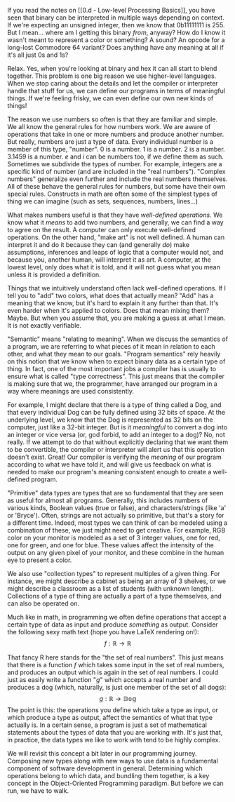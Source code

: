 If you read the notes on [[0.d - Low-level Processing Basics]], you have seen that binary can be interpreted in multiple ways depending on context.  If we're expecting an unsigned integer, then we know that 0b11111111 is 255.  But I mean... where am I getting this binary *from*, anyway? How do I know it wasn't meant to represent a color or something? A sound? An opcode for a long-lost Commodore 64 variant? Does anything have any meaning at all if it's all just 0s and 1s?

Relax. Yes, when you're looking at binary and hex it can all start to blend together. 
This problem is one big reason we use higher-level languages. When we stop caring about the details and let the compiler or interpreter handle that stuff for us, we can define our programs in terms of meaningful things. If we're feeling frisky, we can even define our own new kinds of things!

The reason we use numbers so often is that they are familiar and simple. We all know the general rules for how numbers work. We are aware of operations that take in one or more numbers and produce another number. But really, numbers are just a type of data. Every individual number is a member of this type, "number". 0 is a number. 1 is a number. 2 is a number. 3.1459 is a number. *e* and *i* can be numbers too, if we define them as such. Sometimes we subdivide the types of number. For example, integers are a specific kind of number (and are included in the "real numbers"). "Complex numbers" generalize even further and include the real numbers themselves. All of these behave the general rules for numbers, but some have their own special rules.
Constructs in math are often some of the simplest types of thing we can imagine (such as sets, sequences, numbers, lines...)

What makes numbers useful is that they have *well-defined operations*. We know what it *means* to add two numbers, and generally, we can find a way to agree on the result. A computer can only execute well-defined operations. On the other hand, "make art" is not well defined. A human can interpret it and do it because they can (and generally *do*) make assumptions, inferences and leaps of logic that a computer would not, and because you, another human, will interpret it as art. A computer, at the lowest level, only does what it is told, and it will not guess what you mean unless it is provided a definition. 

Things that we intuitively understand often lack well-defined operations. If I tell you to "add" two colors, what does that actually mean? "Add" has a meaning that we know, but it's hard to explain it any further than that. It's even harder when it's applied to colors. Does that mean mixing them? Maybe. But when you assume that, you are making a guess at what I mean. It is not exactly verifiable. 

"Semantic" means "relating to meaning". When we discuss the semantics of a program, we are referring to what pieces of it mean in relation to each other, and what they mean to our goals. "Program semantics" rely heavily on this notion that we know when to expect binary data as a certain type of thing. In fact, one of the most important jobs a compiler has is usually to ensure what is called "type correctness". This just means that the compiler is making sure that we, the programmer, have arranged our program in a way where meanings are used consistently.

For example, I might declare that there is a type of thing called a Dog, and that every individual Dog can be fully defined using 32 bits of space. At the underlying level, we know that the Dog is represented as 32 bits on the computer, just like a 32-bit integer. But is it *meaningful* to convert a dog into an integer or vice versa (or, god forbid, to add an integer to a dog)? No, not really. If we attempt to do that without explicitly declaring that we want them to be convertible, the compiler or interpreter will alert us that this operation doesn't exist. Great! Our compiler is verifying the *meaning* of our program according to what we have told it, and will give us feedback on what is needed to make our program's meaning consistent enough to create a well-defined program.

"Primitive" data types are types that are so fundamental that they are seen as useful for almost all programs. Generally, this includes numbers of various kinds, Boolean values (true or false), and characters/strings (like 'a' or 'Bryce'). Often, strings are not actually so primitive, but that's a story for a different time. Indeed, most types we can think of can be modeled using a combination of these, we just might need to get creative. For example, RGB color on your monitor is modeled as a set of 3 integer values, one for red, one for green, and one for blue. These values affect the intensity of the output on any given pixel of your monitor, and these combine in the human eye to present a color.

We also use "collection types" to represent multiples of a given thing. For instance, we might describe a cabinet as being an array of 3 shelves, or we might describe a classroom as a list of students (with unknown length). Collections of a type of thing are actually a part of a type themselves, and can also be operated on.

Much like in math, in programming we often define operations that accept a certain type of data as input and produce *something* as output. Consider the following sexy math text (hope you have LaTeX rendering on!):
$$
f:\mathbb{R}\to \mathbb{R}
$$

That fancy R here stands for the "the set of real numbers". This just means that there is a function *f* which takes some input in the set of real numbers, and produces an output which is again in the set of real numbers. I could just as easily write a function "*g*" which accepts a real number and produces a dog (which, naturally, is just one member of the set of all dogs):
$$
g:\mathbb{R}\to \mathbb{Dog}
$$
The point is this: the operations you define which take a type as input, or which produce a type as output, affect the semantics of what that type actually is. In a certain sense, a program is just a set of mathematical statements about the types of data that you are working with. It's just that, in practice, the data types we like to work with tend to be highly complex.

We will revisit this concept a bit later in our programming journey. Composing new types along with new ways to use data is a fundamental component of software development in general. Determining which operations belong to which data, and bundling them together, is a key concept in the Object-Oriented Programming paradigm. But before we can run, we have to walk.